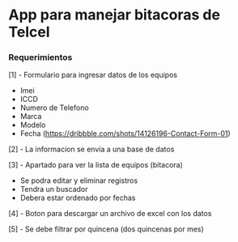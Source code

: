 # App para manejar bitacoras de Telcel

### Requerimientos

[1] - Formulario para ingresar datos de los equipos
  + Imei
  + ICCD
  + Numero de Telefono
  + Marca
  + Modelo
  + Fecha
  (https://dribbble.com/shots/14126196-Contact-Form-01)

[2] - La informacion se envia a una base de datos

[3] - Apartado para ver la lista de equipos (bitacora)
  + Se podra editar y eliminar registros
  + Tendra un buscador
  + Debera estar ordenado por fechas

[4] - Boton para descargar un archivo de excel con los datos

[5] - Se debe filtrar por quincena (dos quincenas por mes)